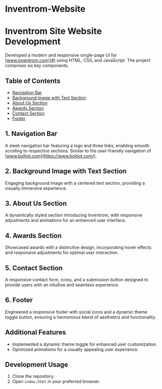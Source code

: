 # Inventrom-Website

# Inventrom Site Website Development

Developed a modern and responsive single-page UI for [www.inventrom.com](#) using HTML, CSS, and JavaScript. The project comprises six key components.

## Table of Contents
- [Navigation Bar](#1-navigation-bar)
- [Background Image with Text Section](#2-background-image-with-text-section)
- [About Us Section](#3-about-us-section)
- [Awards Section](#4-awards-section)
- [Contact Section](#5-contact-section)
- [Footer](#6-footer)

## 1. Navigation Bar
A sleek navigation bar featuring a logo and three links, enabling smooth scrolling to respective sections. Similar to the user-friendly navigation of [www.boltiot.com](https://www.boltiot.com/).

## 2. Background Image with Text Section
Engaging background image with a centered text section, providing a visually immersive experience.

## 3. About Us Section
A dynamically styled section introducing Inventrom, with responsive adjustments and animations for an enhanced user interface.

## 4. Awards Section
Showcased awards with a distinctive design, incorporating hover effects and responsive adjustments for optimal user interaction.

## 5. Contact Section
A responsive contact form, icons, and a submission button designed to provide users with an intuitive and seamless experience.

## 6. Footer
Engineered a responsive footer with social icons and a dynamic theme toggle button, ensuring a harmonious blend of aesthetics and functionality.

## Additional Features
- Implemented a dynamic theme toggle for enhanced user customization.
- Optimized animations for a visually appealing user experience.

## Development Usage

1. Clone the repository.
2. Open `index.html` in your preferred browser.

